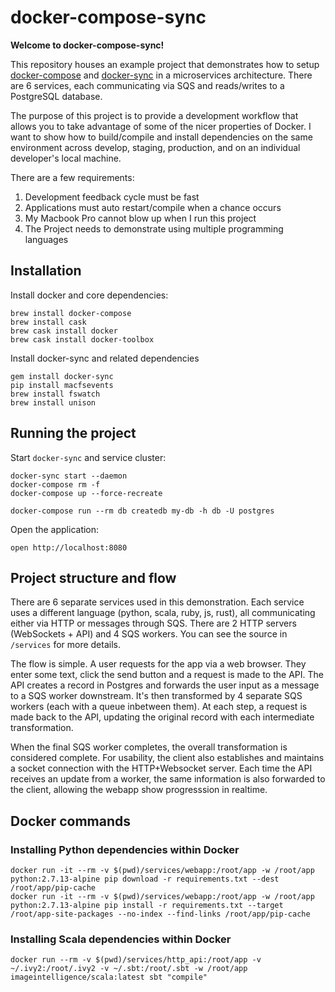 # docker-compose-sync

**Welcome to docker-compose-sync!**

This repository houses an example project that demonstrates how to setup [docker-compose](https://docs.docker.com/compose/) and [docker-sync](http://docker-sync.io/) in a microservices architecture. There are 6 services, each communicating via SQS and reads/writes to a PostgreSQL database.

The purpose of this project is to provide a development workflow that allows you to take advantage of some of the nicer properties of Docker. I want to show how to build/compile and install dependencies on the same environment across develop, staging, production, and on an individual developer's local machine.

There are a few requirements:

1. Development feedback cycle must be fast
1. Applications must auto restart/compile when a chance occurs
1. My Macbook Pro cannot blow up when I run this project
1. The Project needs to demonstrate using multiple programming languages

## Installation

Install docker and core dependencies:

```
brew install docker-compose
brew install cask
brew cask install docker
brew cask install docker-toolbox
```

Install docker-sync and related dependencies

```
gem install docker-sync
pip install macfsevents
brew install fswatch
brew install unison
```

## Running the project

Start `docker-sync` and service cluster:

```
docker-sync start --daemon
docker-compose rm -f
docker-compose up --force-recreate
```

```
docker-compose run --rm db createdb my-db -h db -U postgres
```

Open the application:

```
open http://localhost:8080
```

## Project structure and flow

There are 6 separate services used in this demonstration. Each service uses a different language (python, scala, ruby, js, rust), all communicating either via HTTP or messages through SQS. There are 2 HTTP servers (WebSockets + API) and 4 SQS workers. You can see the source in `/services` for more details.

The flow is simple. A user requests for the app via a web browser. They enter some text, click the send button and a request is made to the API. The API creates a record in Postgres and forwards the user input as a message to a SQS worker downstream. It's then transformed by 4 separate SQS workers (each with a queue inbetween them). At each step, a request is made back to the API, updating the original record with each intermediate transformation.

When the final SQS worker completes, the overall transformation is considered complete. For usability, the client also establishes and maintains a socket connection with the HTTP+Websocket server. Each time the API receives an update from a worker, the same information is also forwarded to the client, allowing the webapp show progresssion in realtime.

## Docker commands

### Installing Python dependencies within Docker

```
docker run -it --rm -v $(pwd)/services/webapp:/root/app -w /root/app python:2.7.13-alpine pip download -r requirements.txt --dest /root/app/pip-cache
docker run -it --rm -v $(pwd)/services/webapp:/root/app -w /root/app python:2.7.13-alpine pip install -r requirements.txt --target /root/app-site-packages --no-index --find-links /root/app/pip-cache
```

### Installing Scala dependencies within Docker

```
docker run --rm -v $(pwd)/services/http_api:/root/app -v ~/.ivy2:/root/.ivy2 -v ~/.sbt:/root/.sbt -w /root/app imageintelligence/scala:latest sbt "compile"
```
